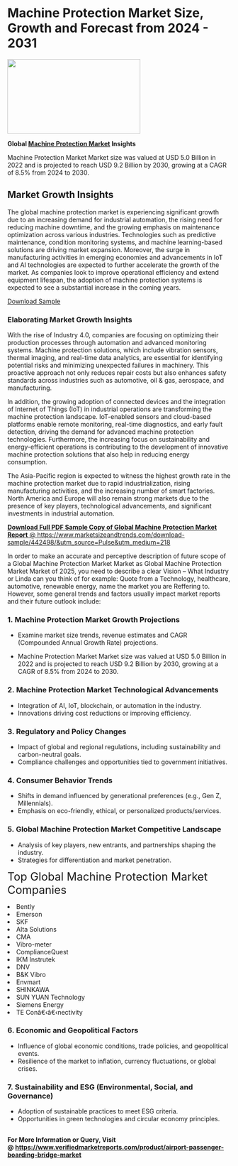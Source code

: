 <H1>Machine Protection Market Size, Growth and Forecast from 2024 - 2031</H1><img class="aligncenter size-medium wp-image-584254" src="https://thirdeyenews.in/wp-content/uploads/2024/09/Global-Market-Research-300x168.jpeg" alt="" width="300" height="168" /><p><strong>Global&nbsp;<a href="https://www.marketsizeandtrends.com/download-sample/442498/&amp;utm_source=Pulse&amp;utm_medium=218">Machine Protection Market</a> Insights</strong></p><p>Machine Protection Market Market size was valued at USD 5.0 Billion in 2022 and is projected to reach USD 9.2 Billion by 2030, growing at a CAGR of 8.5% from 2024 to 2030.</p><p><h2>Market Growth Insights</h2> <p>The global machine protection market is experiencing significant growth due to an increasing demand for industrial automation, the rising need for reducing machine downtime, and the growing emphasis on maintenance optimization across various industries. Technologies such as predictive maintenance, condition monitoring systems, and machine learning-based solutions are driving market expansion. Moreover, the surge in manufacturing activities in emerging economies and advancements in IoT and AI technologies are expected to further accelerate the growth of the market. As companies look to improve operational efficiency and extend equipment lifespan, the adoption of machine protection systems is expected to see a substantial increase in the coming years.</p> <p><a href="download_sample_link">Download Sample</a></p> <h3>Elaborating Market Growth Insights</h3> <p>With the rise of Industry 4.0, companies are focusing on optimizing their production processes through automation and advanced monitoring systems. Machine protection solutions, which include vibration sensors, thermal imaging, and real-time data analytics, are essential for identifying potential risks and minimizing unexpected failures in machinery. This proactive approach not only reduces repair costs but also enhances safety standards across industries such as automotive, oil & gas, aerospace, and manufacturing.</p> <p>In addition, the growing adoption of connected devices and the integration of Internet of Things (IoT) in industrial operations are transforming the machine protection landscape. IoT-enabled sensors and cloud-based platforms enable remote monitoring, real-time diagnostics, and early fault detection, driving the demand for advanced machine protection technologies. Furthermore, the increasing focus on sustainability and energy-efficient operations is contributing to the development of innovative machine protection solutions that also help in reducing energy consumption.</p> <p>The Asia-Pacific region is expected to witness the highest growth rate in the machine protection market due to rapid industrialization, rising manufacturing activities, and the increasing number of smart factories. North America and Europe will also remain strong markets due to the presence of key players, technological advancements, and significant investments in industrial automation.</p> <p><a href="get_more_link"></p><p><span class=""><strong>Download Full PDF Sample Copy of Global Machine Protection Market Report</strong> @ <a href="https://www.marketsizeandtrends.com/download-sample/442498/&amp;utm_source=Pulse&amp;utm_medium=218" target="_blank">https://www.marketsizeandtrends.com/download-sample/442498/&amp;utm_source=Pulse&amp;utm_medium=218</a></span></p><p>In order to make an accurate and perceptive description of future scope of a Global&nbsp;Machine Protection Market Market as Global&nbsp;Machine Protection Market Market of 2025, you need to describe a clear Vision &ndash; What Industry or Linda can you think of for example: Quote from a Technology, healthcare, automotive, renewable energy, name the market you are Reffering to. However, some general trends and factors usually impact market reports and their future outlook include:</p><h3>1.&nbsp;<strong>Machine Protection Market Growth Projections</strong></h3><ul><li>Examine market size trends, revenue estimates and CAGR (Compounded Annual Growth Rate) projections.</li><li><p>Machine Protection Market Market size was valued at USD 5.0 Billion in 2022 and is projected to reach USD 9.2 Billion by 2030, growing at a CAGR of 8.5% from 2024 to 2030.</p></li></ul><h3>2.&nbsp;<strong>Machine Protection Market Technological Advancements</strong></h3><ul><li>Integration of AI, IoT, blockchain, or automation in the industry.</li><li>Innovations driving cost reductions or improving efficiency.</li></ul><h3>3.&nbsp;<strong>Regulatory and Policy Changes</strong></h3><ul><li>Impact of global and regional regulations, including sustainability and carbon-neutral goals.</li><li>Compliance challenges and opportunities tied to government initiatives.</li></ul><h3>4.&nbsp;<strong>Consumer Behavior Trends</strong></h3><ul><li>Shifts in demand influenced by generational preferences (e.g., Gen Z, Millennials).</li><li>Emphasis on eco-friendly, ethical, or personalized products/services.</li></ul><h3>5.&nbsp;<strong>Global Machine Protection Market Competitive Landscape</strong></h3><ul><li>Analysis of key players, new entrants, and partnerships shaping the industry.</li><li>Strategies for differentiation and market penetration.</li></ul><p data-pm-slice="1 1 []"><span style="color: inherit; font-family: inherit; font-size: 25px;">Top Global Machine Protection Market Companies</span></p><div class="" data-test-id=""><p><li>Bently</li><li> Emerson</li><li> SKF</li><li> Alta Solutions</li><li> CMA</li><li> Vibro-meter</li><li> ComplianceQuest</li><li> IKM Instrutek</li><li> DNV</li><li> B&K Vibro</li><li> Envmart</li><li> SHINKAWA</li><li> SUN YUAN Technology</li><li> Siemens Energy</li><li> TE Conâ€‹â€‹nectivity</li></p></div><h3>6.&nbsp;<strong>Economic and Geopolitical Factors</strong></h3><ul><li>Influence of global economic conditions, trade policies, and geopolitical events.</li><li>Resilience of the market to inflation, currency fluctuations, or global crises.</li></ul><h3>7.&nbsp;<strong>Sustainability and ESG (Environmental, Social, and Governance)</strong></h3><ul><li>Adoption of sustainable practices to meet ESG criteria.</li><li>Opportunities in green technologies and circular economy principles.</li></ul><h2><strong style="font-size: 14px;">For More Information or Query, Visit @&nbsp;</strong><a style="background-color: #ffffff; font-size: 14px;" href="https://www.marketsizeandtrends.com/report/machine-protection-market/" target="_blank">https://www.verifiedmarketreports.com/product/airport-passenger-boarding-bridge-market</a></h2>
